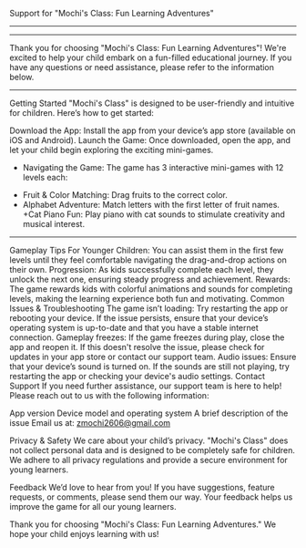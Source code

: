 Support for "Mochi's Class: Fun Learning Adventures"

----------------

------------------
Thank you for choosing "Mochi's Class: Fun Learning Adventures"! We're excited to help your child embark on a fun-filled educational journey. If you have any questions or need assistance, please refer to the information below.

-----------------------------------
Getting Started
"Mochi's Class" is designed to be user-friendly and intuitive for children. Here’s how to get started:

Download the App: Install the app from your device’s app store (available on iOS and Android).
Launch the Game: Once downloaded, open the app, and let your child begin exploring the exciting mini-games.
- Navigating the Game: The game has 3 interactive mini-games with 12 levels each:
+ Fruit & Color Matching: Drag fruits to the correct color.
+ Alphabet Adventure: Match letters with the first letter of fruit names.
+Cat Piano Fun: Play piano with cat sounds to stimulate creativity and musical interest.

-----------------------
Gameplay Tips
For Younger Children: You can assist them in the first few levels until they feel comfortable navigating the drag-and-drop actions on their own.
Progression: As kids successfully complete each level, they unlock the next one, ensuring steady progress and achievement.
Rewards: The game rewards kids with colorful animations and sounds for completing levels, making the learning experience both fun and motivating.
Common Issues & Troubleshooting
The game isn’t loading: Try restarting the app or rebooting your device. If the issue persists, ensure that your device’s operating system is up-to-date and that you have a stable internet connection.
Gameplay freezes: If the game freezes during play, close the app and reopen it. If this doesn't resolve the issue, please check for updates in your app store or contact our support team.
Audio issues: Ensure that your device’s sound is turned on. If the sounds are still not playing, try restarting the app or checking your device's audio settings.
Contact Support
If you need further assistance, our support team is here to help! Please reach out to us with the following information:

App version
Device model and operating system
A brief description of the issue
Email us at: zmochi2606@gmail.com


Privacy & Safety
We care about your child’s privacy. "Mochi's Class" does not collect personal data and is designed to be completely safe for children. We adhere to all privacy regulations and provide a secure environment for young learners.

Feedback
We’d love to hear from you! If you have suggestions, feature requests, or comments, please send them our way. Your feedback helps us improve the game for all our young learners.

Thank you for choosing "Mochi's Class: Fun Learning Adventures." We hope your child enjoys learning with us!

